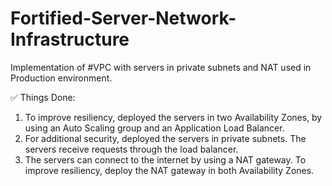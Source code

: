 # Fortified-Server-Network-Infrastructure


Implementation of #VPC with servers in private subnets and NAT used in Production environment.

✅ Things Done:

1. To improve resiliency, deployed the servers in two Availability Zones, by using an Auto Scaling group and an Application Load Balancer. </br>
2. For additional security, deployed the servers in private subnets. The servers receive requests through the load balancer. </br>
3. The servers can connect to the internet by using a NAT gateway. To improve resiliency, deploy the NAT gateway in both Availability Zones. </br>
